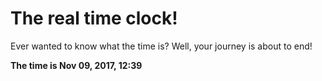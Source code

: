 # The real time clock!

Ever wanted to know what the time is? Well, your journey is about to end!

**The time is Nov 09, 2017, 12:39**